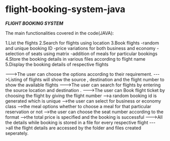 # flight-booking-system-java

*******FLIGHT BOOKING SYSTEM*******

The main functionalities covered in the code(JAVA):

1.List the flights
2.Search for flights using location
3.Book flights
	-random and unique booking ID
	-price variations for both business and economy
	-selection of seats using matrix
	-addition of meals for particular bookings
4.Store the booking details in various files according to flight name
5.Display the booking details of respective flights


--->The user can choose the options according to their requirement.
--->Listing of flights will show the source , destination and the flight number to show the available flights
--->The user can search for flights by entering the source location and destination .
--->The user can Book flight ticket by choosing the flight by giving the flight number
	-->a random booking id is generated which is unique
	-->the user can select for business or economy class
	-->the meal options whether to choose a meal for that particular reservation or not
	-->the user can choose the seat number according to the format
	-->the total price is specified and the booking is successful
--->All the details while booking is stored in a file for every respective flight 
--->all the flight details are accessed by the folder and files created seperately.
